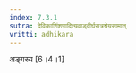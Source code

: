 ```yaml
---
index: 7.3.1
sutra: देविकाशिंशपादित्यवाड्दीर्घसत्रश्रेयसामात्‌
vritti: adhikara
---
```


 अङ्गस्य [6।4।1] 
